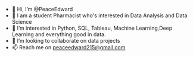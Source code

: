 - 👋 Hi, I’m @PeaceEdward
- 👀 I am a student Pharmacist who's interested in Data Analysis and Data Science
- 🌱 I’m interested in Python, SQL, Tableau, Machine Learning,Deep Learning and everything good in data.
- 💞️ I’m looking to collaborate on data projects
- 📫 Reach me on peaceedward215@gmail.com

<!---
PeaceEdward/PeaceEdward is a ✨ special ✨ repository because its `README.md` (this file) appears on your GitHub profile.
You can click the Preview link to take a look at your changes.
--->
